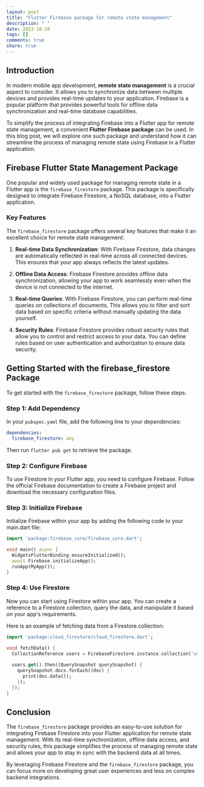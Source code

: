 ```yaml
---
layout: post
title: "Flutter Firebase package for remote state management"
description: " "
date: 2023-10-10
tags: []
comments: true
share: true
---
```


## Introduction

In modern mobile app development, **remote state management** is a crucial aspect to consider. It allows you to synchronize data between multiple devices and provides real-time updates to your application. Firebase is a popular platform that provides powerful tools for offline data synchronization and real-time database capabilities.

To simplify the process of integrating Firebase into a Flutter app for remote state management, a convenient **Flutter Firebase package** can be used. In this blog post, we will explore one such package and understand how it can streamline the process of managing remote state using Firebase in a Flutter application.

## Firebase Flutter State Management Package

One popular and widely used package for managing remote state in a Flutter app is the `firebase_firestore` package. This package is specifically designed to integrate Firebase Firestore, a NoSQL database, into a Flutter application.

### Key Features

The `firebase_firestore` package offers several key features that make it an excellent choice for remote state management:

1. **Real-time Data Synchronization**: With Firebase Firestore, data changes are automatically reflected in real-time across all connected devices. This ensures that your app always reflects the latest updates.

2. **Offline Data Access**: Firebase Firestore provides offline data synchronization, allowing your app to work seamlessly even when the device is not connected to the internet.

3. **Real-time Queries**: With Firebase Firestore, you can perform real-time queries on collections of documents. This allows you to filter and sort data based on specific criteria without manually updating the data yourself.

4. **Security Rules**: Firebase Firestore provides robust security rules that allow you to control and restrict access to your data. You can define rules based on user authentication and authorization to ensure data security.

## Getting Started with the firebase_firestore Package

To get started with the `firebase_firestore` package, follow these steps:

### Step 1: Add Dependency

In your `pubspec.yaml` file, add the following line to your dependencies:

```yaml
dependencies:
  firebase_firestore: any
```

Then run `flutter pub get` to retrieve the package.

### Step 2: Configure Firebase

To use Firestore in your Flutter app, you need to configure Firebase. Follow the official Firebase documentation to create a Firebase project and download the necessary configuration files.

### Step 3: Initialize Firebase

Initialize Firebase within your app by adding the following code to your main.dart file:

```dart
import 'package:firebase_core/firebase_core.dart';

void main() async {
  WidgetsFlutterBinding.ensureInitialized();
  await Firebase.initializeApp();
  runApp(MyApp());
}
```

### Step 4: Use Firestore

Now you can start using Firestore within your app. You can create a reference to a Firestore collection, query the data, and manipulate it based on your app's requirements.

Here is an example of fetching data from a Firestore collection:

```dart
import 'package:cloud_firestore/cloud_firestore.dart';

void fetchData() {
  CollectionReference users = FirebaseFirestore.instance.collection('users');
  
  users.get().then((QuerySnapshot querySnapshot) {
    querySnapshot.docs.forEach((doc) {
      print(doc.data());
    });
  });
}
```

## Conclusion

The `firebase_firestore` package provides an easy-to-use solution for integrating Firebase Firestore into your Flutter application for remote state management. With its real-time synchronization, offline data access, and security rules, this package simplifies the process of managing remote state and allows your app to stay in sync with the backend data at all times.

By leveraging Firebase Firestore and the `firebase_firestore` package, you can focus more on developing great user experiences and less on complex backend integrations.